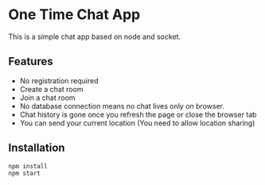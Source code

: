 # One Time Chat App

This is a simple chat app based on node and socket.

## Features
- No registration required
- Create a chat room
- Join a chat room
- No database connection means no chat lives only on browser.
- Chat history is gone once you refresh the page or close the browser tab
- You can send your current location (You need to allow location sharing)

## Installation

```bash
npm install
npm start
```
